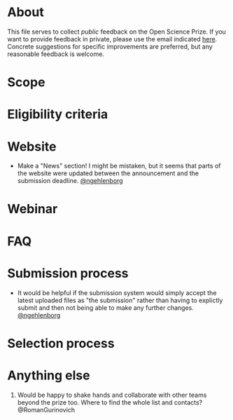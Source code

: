 # About
This file serves to collect _public_ feedback on the Open Science Prize. If you want to provide feedback in private, please use the email indicated [here](https://www.openscienceprize.org/h/). Concrete suggestions for specific improvements are preferred, but any reasonable feedback is welcome.

# Scope

# Eligibility criteria

# Website
- Make a "News" section! I might be mistaken, but it seems that parts of the website were updated between the announcement and the submission deadline. [@ngehlenborg](https://github.com/ngehlenborg)

# Webinar

# FAQ

# Submission process
- It would be helpful if the submission system would simply accept the latest uploaded files as "the submission" rather than having to explictly submit and then not being able to make any further changes. [@ngehlenborg](https://github.com/ngehlenborg)


# Selection process

# Anything else
1. Would be happy to shake hands and collaborate with other teams beyond the prize too. Where to find the whole list and contacts? @RomanGurinovich

